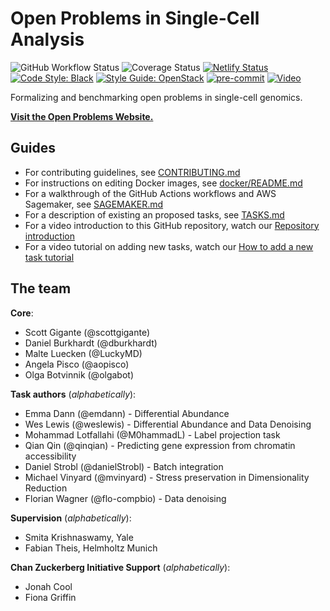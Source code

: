 # Open Problems in Single-Cell Analysis

![GitHub Workflow Status](https://img.shields.io/github/workflow/status/singlecellopenproblems/singlecellopenproblems/Run%20Tests/master?label=Github%20Actions)
![Coverage Status](https://img.shields.io/codecov/c/github/singlecellopenproblems/SingleCellOpenProblems/master)
[![Netlify Status](https://api.netlify.com/api/v1/badges/83b92388-53c7-4fef-9003-e14d94c6ac6f/deploy-status)](https://app.netlify.com/sites/openproblems/deploys)
[![Code Style: Black](https://img.shields.io/badge/code%20style-black-000000.svg)](https://github.com/psf/black)
[![Style Guide: OpenStack](https://img.shields.io/badge/style%20guide-openstack-eb1a32.svg)](https://docs.openstack.org/hacking/latest/user/hacking.html#styleguide)
[![pre-commit](https://img.shields.io/badge/pre--commit-enabled-brightgreen?logo=pre-commit&logoColor=white)](https://github.com/pre-commit/pre-commit)
[![Video](https://img.shields.io/static/v1?label=YouTube&message=Visit%20channel&color=red&logo=youtube)](https://www.youtube.com/channel/UCJpqxlzxRamcA3Pv3KlYZHg)

Formalizing and benchmarking open problems in single-cell genomics.

[**Visit the Open Problems Website.**](https://openproblems.bio/)


## Guides
* For contributing guidelines, see [CONTRIBUTING.md](CONTRIBUTING.md)  
* For instructions on editing Docker images, see [docker/README.md](docker/README.md)  
* For a walkthrough of the GitHub Actions workflows and AWS Sagemaker, see [SAGEMAKER.md](SAGEMAKER.md)  
* For a description of existing an proposed tasks, see [TASKS.md](TASKS.md)  
* For a video introduction to this GitHub repository, watch our [Repository introduction](https://www.youtube.com/watch?v=tHempZCdXyA)
* For a video tutorial on adding new tasks, watch our [How to add a new task tutorial](https://www.youtube.com/watch?v=tgVG3Hp6mBc)

## The team

**Core**:
* Scott Gigante (@scottgigante)
* Daniel Burkhardt (@dburkhardt)
* Malte Luecken (@LuckyMD)
* Angela Pisco (@aopisco)
* Olga Botvinnik (@olgabot)

**Task authors** (_alphabetically_):
* Emma Dann (@emdann) - Differential Abundance 
* Wes Lewis (@weslewis) - Differential Abundance and Data Denoising
* Mohammad Lotfallahi (@M0hammadL) - Label projection task
* Qian Qin (@qinqian) - Predicting gene expression from chromatin accessibility
* Daniel Strobl (@danielStrobl) - Batch integration
* Michael Vinyard (@mvinyard) - Stress preservation in Dimensionality Reduction
* Florian Wagner (@flo-compbio) - Data denoising

**Supervision** (_alphabetically_):
* Smita Krishnaswamy, Yale
* Fabian Theis, Helmholtz Munich

**Chan Zuckerberg Initiative Support** (_alphabetically_):
* Jonah Cool
* Fiona Griffin
